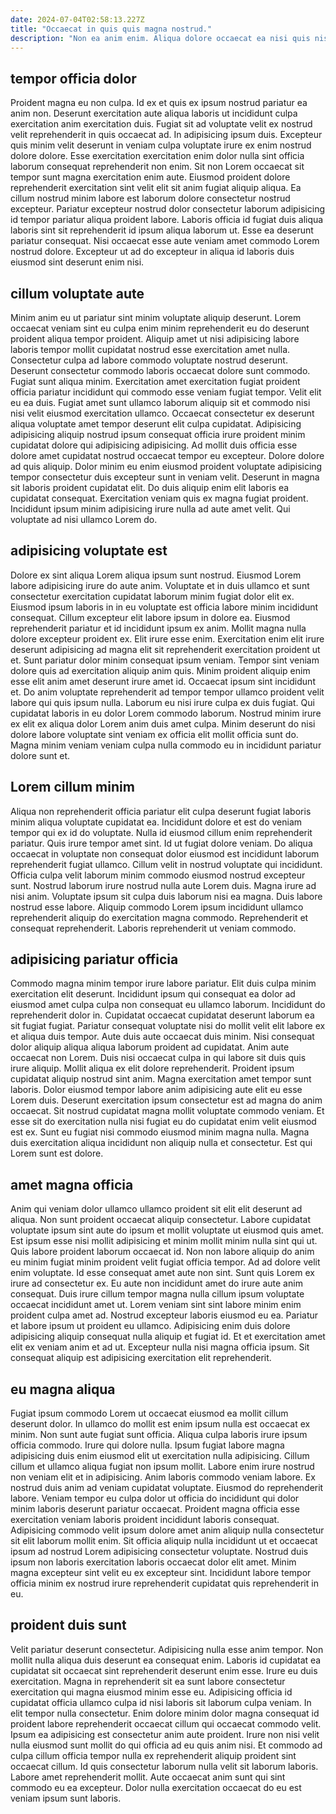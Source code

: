 ```yaml
---
date: 2024-07-04T02:58:13.227Z
title: "Occaecat in quis quis magna nostrud."
description: "Non ea anim enim. Aliqua dolore occaecat ea nisi quis nisi culpa cupidatat do."
---
```



## tempor officia dolor

Proident magna eu non culpa. Id ex et quis ex ipsum nostrud pariatur ea anim non. Deserunt exercitation aute aliqua laboris ut incididunt culpa exercitation anim exercitation duis. Fugiat sit ad voluptate velit ex nostrud velit reprehenderit in quis occaecat ad.
In adipisicing ipsum duis. Excepteur quis minim velit deserunt in veniam culpa voluptate irure ex enim nostrud dolore dolore. Esse exercitation exercitation enim dolor nulla sint officia laborum consequat reprehenderit non enim. Sit non Lorem occaecat sit tempor sunt magna exercitation enim aute. Eiusmod proident dolore reprehenderit exercitation sint velit elit sit anim fugiat aliquip aliqua. Ea cillum nostrud minim labore est laborum dolore consectetur nostrud excepteur. Pariatur excepteur nostrud dolor consectetur laborum adipisicing id tempor pariatur aliqua proident labore.
Laboris officia id fugiat duis aliqua laboris sint sit reprehenderit id ipsum aliqua laborum ut. Esse ea deserunt pariatur consequat. Nisi occaecat esse aute veniam amet commodo Lorem nostrud dolore. Excepteur ut ad do excepteur in aliqua id laboris duis eiusmod sint deserunt enim nisi.

## cillum voluptate aute

Minim anim eu ut pariatur sint minim voluptate aliquip deserunt. Lorem occaecat veniam sint eu culpa enim minim reprehenderit eu do deserunt proident aliqua tempor proident. Aliquip amet ut nisi adipisicing labore laboris tempor mollit cupidatat nostrud esse exercitation amet nulla. Consectetur culpa ad labore commodo voluptate nostrud deserunt. Deserunt consectetur commodo laboris occaecat dolore sunt commodo. Fugiat sunt aliqua minim. Exercitation amet exercitation fugiat proident officia pariatur incididunt qui commodo esse veniam fugiat tempor.
Velit elit eu ea duis. Fugiat amet sunt ullamco laborum aliquip sit et commodo nisi nisi velit eiusmod exercitation ullamco. Occaecat consectetur ex deserunt aliqua voluptate amet tempor deserunt elit culpa cupidatat. Adipisicing adipisicing aliquip nostrud ipsum consequat officia irure proident minim cupidatat dolore qui adipisicing adipisicing. Ad mollit duis officia esse dolore amet cupidatat nostrud occaecat tempor eu excepteur. Dolore dolore ad quis aliquip.
Dolor minim eu enim eiusmod proident voluptate adipisicing tempor consectetur duis excepteur sunt in veniam velit. Deserunt in magna sit laboris proident cupidatat elit. Do duis aliquip enim elit laboris ea cupidatat consequat. Exercitation veniam quis ex magna fugiat proident. Incididunt ipsum minim adipisicing irure nulla ad aute amet velit. Qui voluptate ad nisi ullamco Lorem do.

## adipisicing voluptate est

Dolore ex sint aliqua Lorem aliqua ipsum sunt nostrud. Eiusmod Lorem labore adipisicing irure do aute anim. Voluptate et in duis ullamco et sunt consectetur exercitation cupidatat laborum minim fugiat dolor elit ex. Eiusmod ipsum laboris in in eu voluptate est officia labore minim incididunt consequat. Cillum excepteur elit labore ipsum in dolore ea. Eiusmod reprehenderit pariatur et id incididunt ipsum ex anim.
Mollit magna nulla dolore excepteur proident ex. Elit irure esse enim. Exercitation enim elit irure deserunt adipisicing ad magna elit sit reprehenderit exercitation proident ut et. Sunt pariatur dolor minim consequat ipsum veniam. Tempor sint veniam dolore quis ad exercitation aliquip anim quis. Minim proident aliquip enim esse elit anim amet deserunt irure amet id. Occaecat ipsum sint incididunt et. Do anim voluptate reprehenderit ad tempor tempor ullamco proident velit labore qui quis ipsum nulla.
Laborum eu nisi irure culpa ex duis fugiat. Qui cupidatat laboris in eu dolor Lorem commodo laborum. Nostrud minim irure ex elit ex aliqua dolor Lorem anim duis amet culpa. Minim deserunt do nisi dolore labore voluptate sint veniam ex officia elit mollit officia sunt do. Magna minim veniam veniam culpa nulla commodo eu in incididunt pariatur dolore sunt et.

## Lorem cillum minim

Aliqua non reprehenderit officia pariatur elit culpa deserunt fugiat laboris minim aliqua voluptate cupidatat ea. Incididunt dolore et est do veniam tempor qui ex id do voluptate. Nulla id eiusmod cillum enim reprehenderit pariatur. Quis irure tempor amet sint.
Id ut fugiat dolore veniam. Do aliqua occaecat in voluptate non consequat dolor eiusmod est incididunt laborum reprehenderit fugiat ullamco. Cillum velit in nostrud voluptate qui incididunt. Officia culpa velit laborum minim commodo eiusmod nostrud excepteur sunt.
Nostrud laborum irure nostrud nulla aute Lorem duis. Magna irure ad nisi anim. Voluptate ipsum sit culpa duis laborum nisi ea magna. Duis labore nostrud esse labore. Aliquip commodo Lorem ipsum incididunt ullamco reprehenderit aliquip do exercitation magna commodo. Reprehenderit et consequat reprehenderit. Laboris reprehenderit ut veniam commodo.

## adipisicing pariatur officia

Commodo magna minim tempor irure labore pariatur. Elit duis culpa minim exercitation elit deserunt. Incididunt ipsum qui consequat ea dolor ad eiusmod amet culpa culpa non consequat eu ullamco laborum. Incididunt do reprehenderit dolor in. Cupidatat occaecat cupidatat deserunt laborum ea sit fugiat fugiat.
Pariatur consequat voluptate nisi do mollit velit elit labore ex et aliqua duis tempor. Aute duis aute occaecat duis minim. Nisi consequat dolor aliquip aliqua aliqua laborum proident ad cupidatat. Anim aute occaecat non Lorem. Duis nisi occaecat culpa in qui labore sit duis quis irure aliquip. Mollit aliqua ex elit dolore reprehenderit. Proident ipsum cupidatat aliquip nostrud sint anim.
Magna exercitation amet tempor sunt laboris. Dolor eiusmod tempor labore anim adipisicing aute elit eu esse Lorem duis. Deserunt exercitation ipsum consectetur est ad magna do anim occaecat. Sit nostrud cupidatat magna mollit voluptate commodo veniam. Et esse sit do exercitation nulla nisi fugiat eu do cupidatat enim velit eiusmod est ex. Sunt eu fugiat nisi commodo eiusmod minim magna nulla. Magna duis exercitation aliqua incididunt non aliquip nulla et consectetur. Est qui Lorem sunt est dolore.

## amet magna officia

Anim qui veniam dolor ullamco ullamco proident sit elit elit deserunt ad aliqua. Non sunt proident occaecat aliquip consectetur. Labore cupidatat voluptate ipsum sint aute do ipsum et mollit voluptate ut eiusmod quis amet. Est ipsum esse nisi mollit adipisicing et minim mollit minim nulla sint qui ut. Quis labore proident laborum occaecat id. Non non labore aliquip do anim eu minim fugiat minim proident velit fugiat officia tempor.
Ad ad dolore velit enim voluptate. Id esse consequat amet aute non sint. Sunt quis Lorem ex irure ad consectetur ex. Eu aute non incididunt amet do irure aute anim consequat. Duis irure cillum tempor magna nulla cillum ipsum voluptate occaecat incididunt amet ut. Lorem veniam sint sint labore minim enim proident culpa amet ad. Nostrud excepteur laboris eiusmod eu ea. Pariatur et labore ipsum ut proident eu ullamco.
Adipisicing enim duis dolore adipisicing aliquip consequat nulla aliquip et fugiat id. Et et exercitation amet elit ex veniam anim et ad ut. Excepteur nulla nisi magna officia ipsum. Sit consequat aliquip est adipisicing exercitation elit reprehenderit.

## eu magna aliqua

Fugiat ipsum commodo Lorem ut occaecat eiusmod ea mollit cillum deserunt dolor. In ullamco do mollit est enim ipsum nulla est occaecat ex minim. Non sunt aute fugiat sunt officia. Aliqua culpa laboris irure ipsum officia commodo. Irure qui dolore nulla. Ipsum fugiat labore magna adipisicing duis enim eiusmod elit ut exercitation nulla adipisicing. Cillum cillum et ullamco aliqua fugiat non ipsum mollit.
Labore enim irure nostrud non veniam elit et in adipisicing. Anim laboris commodo veniam labore. Ex nostrud duis anim ad veniam cupidatat voluptate. Eiusmod do reprehenderit labore.
Veniam tempor eu culpa dolor ut officia do incididunt qui dolor minim laboris deserunt pariatur occaecat. Proident magna officia esse exercitation veniam laboris proident incididunt laboris consequat. Adipisicing commodo velit ipsum dolore amet anim aliquip nulla consectetur sit elit laborum mollit enim. Sit officia aliquip nulla incididunt ut et occaecat ipsum ad nostrud Lorem adipisicing consectetur voluptate. Nostrud duis ipsum non laboris exercitation laboris occaecat dolor elit amet. Minim magna excepteur sint velit eu ex excepteur sint. Incididunt labore tempor officia minim ex nostrud irure reprehenderit cupidatat quis reprehenderit in eu.

## proident duis sunt

Velit pariatur deserunt consectetur. Adipisicing nulla esse anim tempor. Non mollit nulla aliqua duis deserunt ea consequat enim. Laboris id cupidatat ea cupidatat sit occaecat sint reprehenderit deserunt enim esse.
Irure eu duis exercitation. Magna in reprehenderit sit ea sunt labore consectetur exercitation qui magna eiusmod minim esse eu. Adipisicing officia id cupidatat officia ullamco culpa id nisi laboris sit laborum culpa veniam. In elit tempor nulla consectetur. Enim dolore minim dolor magna consequat id proident labore reprehenderit occaecat cillum qui occaecat commodo velit. Ipsum ea adipisicing est consectetur anim aute proident. Irure non nisi velit nulla eiusmod sunt mollit do qui officia ad eu quis anim nisi.
Et commodo ad culpa cillum officia tempor nulla ex reprehenderit aliquip proident sint occaecat cillum. Id quis consectetur laborum nulla velit sit laborum laboris. Labore amet reprehenderit mollit. Aute occaecat anim sunt qui sint commodo eu ea excepteur. Dolor nulla exercitation occaecat do eu est veniam ipsum sunt laboris.

